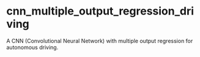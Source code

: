# cnn_multiple_output_regression_driving
A CNN (Convolutional Neural Network) with multiple output regression for autonomous driving.

